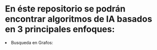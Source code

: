 # En éste repositorio se podrán encontrar algoritmos de IA basados en 3 principales enfoques:
<li>
Busqueda en Grafos:
</li>